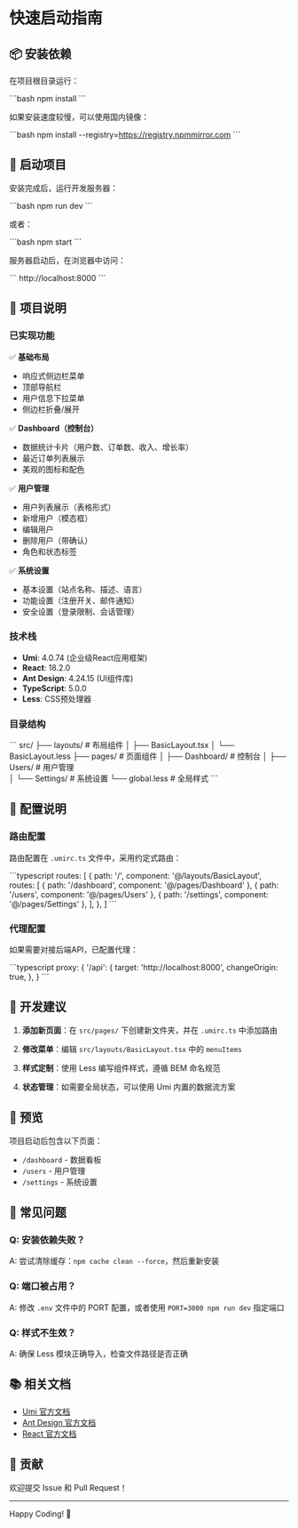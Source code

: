 # 快速启动指南

## 📦 安装依赖

在项目根目录运行：

\`\`\`bash
npm install
\`\`\`

如果安装速度较慢，可以使用国内镜像：

\`\`\`bash
npm install --registry=https://registry.npmmirror.com
\`\`\`

## 🚀 启动项目

安装完成后，运行开发服务器：

\`\`\`bash
npm run dev
\`\`\`

或者：

\`\`\`bash
npm start
\`\`\`

服务器启动后，在浏览器中访问：

\`\`\`
http://localhost:8000
\`\`\`

## 📂 项目说明

### 已实现功能

✅ **基础布局**
- 响应式侧边栏菜单
- 顶部导航栏
- 用户信息下拉菜单
- 侧边栏折叠/展开

✅ **Dashboard（控制台）**
- 数据统计卡片（用户数、订单数、收入、增长率）
- 最近订单列表展示
- 美观的图标和配色

✅ **用户管理**
- 用户列表展示（表格形式）
- 新增用户（模态框）
- 编辑用户
- 删除用户（带确认）
- 角色和状态标签

✅ **系统设置**
- 基本设置（站点名称、描述、语言）
- 功能设置（注册开关、邮件通知）
- 安全设置（登录限制、会话管理）

### 技术栈

- **Umi**: 4.0.74 (企业级React应用框架)
- **React**: 18.2.0
- **Ant Design**: 4.24.15 (UI组件库)
- **TypeScript**: 5.0.0
- **Less**: CSS预处理器

### 目录结构

\`\`\`
src/
├── layouts/           # 布局组件
│   ├── BasicLayout.tsx
│   └── BasicLayout.less
├── pages/            # 页面组件
│   ├── Dashboard/    # 控制台
│   ├── Users/        # 用户管理  
│   └── Settings/     # 系统设置
└── global.less       # 全局样式
\`\`\`

## 🔧 配置说明

### 路由配置

路由配置在 `.umirc.ts` 文件中，采用约定式路由：

\`\`\`typescript
routes: [
  {
    path: '/',
    component: '@/layouts/BasicLayout',
    routes: [
      { path: '/dashboard', component: '@/pages/Dashboard' },
      { path: '/users', component: '@/pages/Users' },
      { path: '/settings', component: '@/pages/Settings' },
    ],
  },
]
\`\`\`

### 代理配置

如果需要对接后端API，已配置代理：

\`\`\`typescript
proxy: {
  '/api': {
    target: 'http://localhost:8000',
    changeOrigin: true,
  },
}
\`\`\`

## 📝 开发建议

1. **添加新页面**：在 `src/pages/` 下创建新文件夹，并在 `.umirc.ts` 中添加路由

2. **修改菜单**：编辑 `src/layouts/BasicLayout.tsx` 中的 `menuItems`

3. **样式定制**：使用 Less 编写组件样式，遵循 BEM 命名规范

4. **状态管理**：如需要全局状态，可以使用 Umi 内置的数据流方案

## 🎨 预览

项目启动后包含以下页面：

- `/dashboard` - 数据看板
- `/users` - 用户管理
- `/settings` - 系统设置

## 🐛 常见问题

### Q: 安装依赖失败？
A: 尝试清除缓存：`npm cache clean --force`，然后重新安装

### Q: 端口被占用？
A: 修改 `.env` 文件中的 PORT 配置，或者使用 `PORT=3000 npm run dev` 指定端口

### Q: 样式不生效？
A: 确保 Less 模块正确导入，检查文件路径是否正确

## 📚 相关文档

- [Umi 官方文档](https://umijs.org/)
- [Ant Design 官方文档](https://4x.ant.design/)
- [React 官方文档](https://react.dev/)

## 🤝 贡献

欢迎提交 Issue 和 Pull Request！

---

Happy Coding! 🎉


